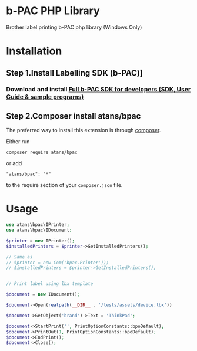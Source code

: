 b-PAC PHP Library
===================
Brother label printing b-PAC php library (Windows Only)

# Installation


## Step 1.Install Labelling SDK (b-PAC)]

###  Download and install [Full b-PAC SDK for developers (SDK, User Guide & sample programs)](http://www.brother.com/product/dev/label/bpac/download/index.htm#full) 


## Step 2.Composer install atans/bpac

The preferred way to install this extension is through [composer](http://getcomposer.org/download/).


Either run

```
composer require atans/bpac
```

or add

```
"atans/bpac": "*"
```

to the require section of your `composer.json` file.


# Usage


```php
use atans\bpac\IPrinter;
use atans\bpac\IDocument;

$printer = new IPrinter();
$installedPrinters = $printer->GetInstalledPrinters();

// Same as
// $printer = new Com('bpac.Printer'));
// $installedPrinters = $printer->GetInstalledPrinters();


// Print label using lbx template

$document = new IDocument();

$document->Open(realpath(__DIR__ . '/tests/assets/device.lbx'))

$document->GetObject('brand')->Text = 'ThinkPad';

$document->StartPrint('', PrintOptionConstants::bpoDefault);
$document->PrintOut(1, PrintOptionConstants::bpoDefault);
$document->EndPrint();
$document->Close();

```